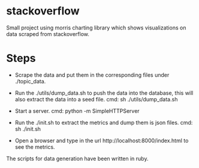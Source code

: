 stackoverflow
==============

Small project using morris charting library which shows visualizations on data scraped from stackoverflow. 

Steps
==============

- Scrape the data and put them in the corresponding files under ./topic_data.

- Run the ./utils/dump_data.sh to push the data into the database, this will also extract the data into a seed file.
   cmd: sh ./utils/dump_data.sh

- Start a server.
   cmd: python -m SimpleHTTPServer

- Run the ./init.sh to extract the metrics and dump them is json files.
   cmd: sh ./init.sh

- Open a browser and type in the url http://localhost:8000/index.html to see the metrics.

The scripts for data generation have been written in ruby.
